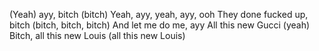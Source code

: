 (Yeah) ayy, bitch (bitch)
Yeah, ayy, yeah, ayy, ooh
They done fucked up, bitch (bitch, bitch, bitch)
And let me do me, ayy
All this new Gucci (yeah)
Bitch, all this new Louis (all this new Louis)